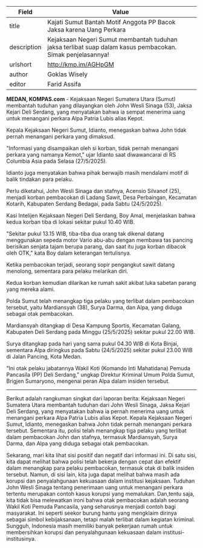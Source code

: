 | Field       | Value                                                       |
|-------------|-------------------------------------------------------------|
| title       | Kajati Sumut Bantah Motif Anggota PP Bacok Jaksa karena Uang Perkara |
| description | Kejaksaan Negeri Sumut membantah tuduhan jaksa terlibat suap dalam kasus pembacokan. Simak penjelasannya! |
| urlshort    | http://kmp.im/AGHpGM |
| author      | Goklas Wisely  |
| editor      | Farid Assifa |

**MEDAN, KOMPAS.com** - Kejaksaan Negeri Sumatera Utara (Sumut) membantah tuduhan yang dilayangkan oleh John Wesli Sinaga (53), Jaksa Kejari Deli Serdang, yang menyatakan bahwa ia sempat menerima uang untuk menangani perkara Alpa Patria Lubis alias Kepot.

Kepala Kejaksaan Negeri Sumut, Idianto, menegaskan bahwa John tidak pernah menangani perkara yang dimaksud.

\"Informasi yang disampaikan oleh si korban, tidak pernah menangani perkara yang namanya Kemot,\" ujar Idianto saat diwawancarai di RS Columbia Asia pada Selasa (27/5/2025).

Idianto juga menyatakan bahwa pihak berwajib masih mendalami motif di balik tindakan para pelaku.

Perlu diketahui, John Wesli Sinaga dan stafnya, Acensio Silvanof (25), menjadi korban pembacokan di Ladang Sawit, Desa Perbaingan, Kecamatan Kotarih, Kabupaten Serdang Bedagai, pada Sabtu (24/5/2025).

Kasi Intelijen Kejaksaan Negeri Deli Serdang, Boy Amal, menjelaskan bahwa kedua korban tiba di lokasi sekitar pukul 10.40 WIB.

\"Sekitar pukul 13.15 WIB, tiba-tiba dua orang tak dikenal datang menggunakan sepeda motor Vario abu-abu dengan membawa tas pancing berisikan senjata tajam berupa parang, dan saat itu juga korban dibacok oleh OTK,\" kata Boy dalam keterangan tertulisnya.

Ketika pembacokan terjadi, seorang sopir pengangkut sawit datang menolong, sementara para pelaku melarikan diri.

Kedua korban kemudian dilarikan ke rumah sakit akibat luka sabetan parang yang mereka alami.

Polda Sumut telah menangkap tiga pelaku yang terlibat dalam pembacokan tersebut, yaitu Mardiansyah (38), Surya Darma, dan Alpa, yang diduga sebagai otak pembacokan.

Mardiansyah ditangkap di Desa Kampung Sportis, Kecamatan Galang, Kabupaten Deli Serdang pada Minggu (25/5/2025) sekitar pukul 22.00 WIB.

Surya ditangkap pada hari yang sama pukul 04.30 WIB di Kota Binjai, sementara Alpa diringkus pada Sabtu (24/5/2025) sekitar pukul 23.00 WIB di Jalan Pancing, Kota Medan.

\"Ini otak pelaku jabatannya Wakil Koti (Komando Inti Mahatidana) Pemuda Pancasila (PP) Deli Serdang,\" ungkap Direktur Kriminal Umum Polda Sumut, Brigjen Sumaryono, mengenai peran Alpa dalam insiden tersebut.

---
Berikut adalah rangkuman singkat dari laporan berita: Kejaksaan Negeri Sumatera Utara membantah tuduhan dari John Wesli Sinaga, Jaksa Kejari Deli Serdang, yang menyatakan bahwa ia pernah menerima uang untuk menangani perkara Alpa Patria Lubis alias Kepot. Kepala Kejaksaan Negeri Sumut, Idianto, menegaskan bahwa John tidak pernah menangani perkara tersebut. Sementara itu, polisi telah menangkap tiga pelaku yang terlibat dalam pembacokan John dan stafnya, termasuk Mardiansyah, Surya Darma, dan Alpa yang diduga sebagai otak pembacokan.

Sekarang, mari kita lihat sisi positif dan negatif dari informasi ini. Di satu sisi, kita dapat melihat bahwa polisi telah bekerja dengan cepat dan efektif dalam menangkap para pelaku pembacokan, termasuk otak di balik insiden tersebut. Namun, di sisi lain, kita juga dapat melihat bahwa masih ada korupsi dan penyalahgunaan kekuasaan dalam institusi kejaksaan. Tuduhan John Wesli Sinaga tentang penerimaan uang untuk menangani perkara tertentu merupakan contoh kasus korupsi yang memalukan. Dan,tentu saja, kita tidak bisa melewatkan ironi bahwa otak pembacokan adalah seorang Wakil Koti Pemuda Pancasila, yang seharusnya menjadi contoh bagi masyarakat. Ini seperti seekor burung hantu yang mengklaim dirinya sebagai simbol kebijaksanaan, tetapi malah terlibat dalam kegiatan kriminal. Sungguh, Indonesia masih memiliki banyak pekerjaan rumah untuk membersihkan korupsi dan penyalahgunaan kekuasaan dalam institusi-institusinya.
